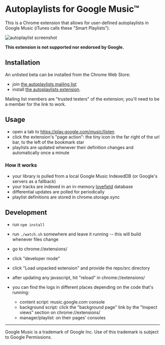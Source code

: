 # Autoplaylists for Google Music™

This is a Chrome extension that allows for user-defined autoplaylists in Google Music (iTunes calls these "Smart Playlists").

![autoplaylist screenshot](http://i.imgur.com/NQlu84kl.png)

**This extension is not supported nor endorsed by Google.**

## Installation
An unlisted beta can be installed from the Chrome Web Store:
* join [the autoplaylists mailing list](https://groups.google.com/forum/#!forum/autoplaylists-for-google-music)
* install [the autoplaylists extension](https://chrome.google.com/webstore/detail/autoplaylists-for-google/blbompphddfibggfmmfcgjjoadebinem).
 
Mailing list members are "trusted testers" of the extension; you'll need to be a member for the link to work.

## Usage

* open a tab to https://play.google.com/music/listen
* click the extension's "page action": the tiny icon in the far right of the url bar, to the left of the bookmark star
* playlists are updated whenever their definition changes and automatically once a minute

### How it works
* your library is pulled from a local Google Music IndexedDB (or Google's servers as a fallback)
* your tracks are indexed in an in-memory [lovefield](https://github.com/google/lovefield) database
* differential updates are polled for periodically
* playlist definitions are stored in chrome.storage.sync

## Development
* run `npm install`
* run `./watch.sh` somewhere and leave it running -- this will build whenever files change
* go to chrome://extensions/
* click "developer mode"
* click "Load unpacked extension" and provide the repo/src directory
* after updating any javascript, hit "reload" in chrome://extensions/
* you can find the logs in different places depending on the code that's running:

    * content script: music.google.com console
    * background script: click the "background page" link by the "Inspect views" section on chrome://extensions/
    * manager/playlist: on their pages' consoles

---
Google Music is a trademark of Google Inc. Use of this trademark is subject to Google Permissions.

